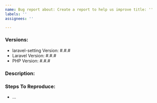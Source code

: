```yaml
---
name: Bug report about: Create a report to help us improve title: ''
labels: ''
assignees: ''

---
```


### Versions:

- laravel-setting Version: #.#.#
- Laravel Version: #.#.# <!-- Lumen is NOT supported! -->
- PHP Version: #.#.#

### Description:

<!--
Please describe in detail the nature of the bug, code samples, etc.

The more, the better.
-->

### Steps To Reproduce:

- …
